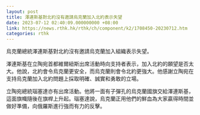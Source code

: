 ```yaml
---
layout: post
title: 澤連斯基對北約沒有邀請烏克蘭加入北約表示失望
date: 2023-07-12 02:40:09.000000000 +08:00
link: https://news.rthk.hk/rthk/ch/component/k2/1708450-20230712.htm
categories: rthk
---
```


烏克蘭總統澤連斯基對北約沒有邀請烏克蘭加入組織表示失望。

澤連斯基在立陶宛首都維爾紐斯出席活動時向支持者表示，加入北約的願望是否太大。他說，北約會令烏克蘭更安全，而烏克蘭則會令北約更強大。他感謝立陶宛在支持烏克蘭加入北約問題上採取明確、誠實和勇敢的立場。

立陶宛總統瑙塞達亦有出席活動。他將一面有子彈孔的烏克蘭國旗交給澤連斯基，這面旗幟隨後在旗桿上升起。瑙塞達說，烏克蘭正用他們的鮮血為大家贏得時間並做好準備，向俄羅斯進行強而有力的反擊。

